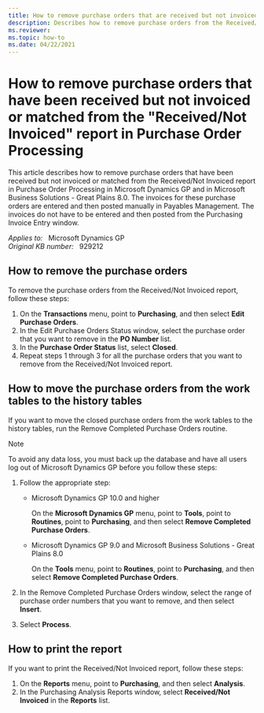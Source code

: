 ```yaml
---
title: How to remove purchase orders that are received but not invoiced or matched from the Received Not Invoiced report
description: Describes how to remove purchase orders from the Received/Not Invoiced report in Purchase Order Processing in Microsoft Dynamics GP.
ms.reviewer: 
ms.topic: how-to
ms.date: 04/22/2021
---
```

# How to remove purchase orders that have been received but not invoiced or matched from the "Received/Not Invoiced" report in Purchase Order Processing

This article describes how to remove purchase orders that have been received but not invoiced or matched from the Received/Not Invoiced report in Purchase Order Processing in Microsoft Dynamics GP and in Microsoft Business Solutions - Great Plains 8.0. The invoices for these purchase orders are entered and then posted manually in Payables Management. The invoices do not have to be entered and then posted from the Purchasing Invoice Entry window.

_Applies to:_ &nbsp; Microsoft Dynamics GP  
_Original KB number:_ &nbsp; 929212

## How to remove the purchase orders

To remove the purchase orders from the Received/Not Invoiced report, follow these steps:

1. On the **Transactions** menu, point to **Purchasing**, and then select **Edit Purchase Orders**.
2. In the Edit Purchase Orders Status window, select the purchase order that you want to remove in the **PO Number** list.
3. In the **Purchase Order Status** list, select **Closed**.
4. Repeat steps 1 through 3 for all the purchase orders that you want to remove from the Received/Not Invoiced report.

## How to move the purchase orders from the work tables to the history tables

If you want to move the closed purchase orders from the work tables to the history tables, run the Remove Completed Purchase Orders routine.

> [!NOTE]
> To avoid any data loss, you must back up the database and have all users log out of Microsoft Dynamics GP before you follow these steps:

1. Follow the appropriate step:

   - Microsoft Dynamics GP 10.0 and higher

     On the **Microsoft Dynamics GP** menu, point to **Tools**, point to **Routines**, point to **Purchasing**, and then select **Remove Completed Purchase Orders**.
   - Microsoft Dynamics GP 9.0 and Microsoft Business Solutions - Great Plains 8.0

     On the **Tools** menu, point to **Routines**, point to **Purchasing**, and then select **Remove Completed Purchase Orders**.

2. In the Remove Completed Purchase Orders window, select the range of purchase order numbers that you want to remove, and then select **Insert**.
3. Select **Process**.

## How to print the report

If you want to print the Received/Not Invoiced report, follow these steps:

1. On the **Reports** menu, point to **Purchasing**, and then select **Analysis**.
2. In the Purchasing Analysis Reports window, select **Received/Not Invoiced** in the **Reports** list.
